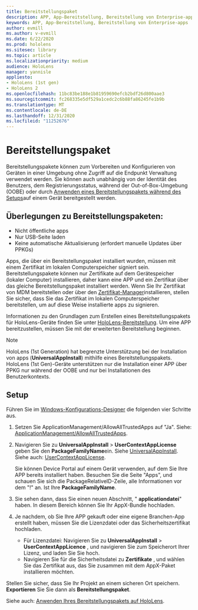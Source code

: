 ```yaml
---
title: Bereitstellungspaket
description: APP, App-Bereitstellung, Bereitstellung von Enterprise-apps
keywords: APP, App-Bereitstellung, Bereitstellung von Enterprise-apps
author: evmill
ms.author: v-evmill
ms.date: 6/22/2020
ms.prod: hololens
ms.sitesec: library
ms.topic: article
ms.localizationpriority: medium
audience: HoloLens
manager: yannisle
appliesto:
- HoloLens (1st gen)
- HoloLens 2
ms.openlocfilehash: 11bc83be188e1b81959690efcb2bdf26d800aae3
ms.sourcegitcommit: fc268335e5df529a1cedc2c6b88fa86245fe1b9b
ms.translationtype: MT
ms.contentlocale: de-DE
ms.lasthandoff: 12/31/2020
ms.locfileid: "11252676"
---
```

# Bereitstellungspaket

Bereitstellungspakete können zum Vorbereiten und Konfigurieren von Geräten in einer Umgebung ohne Zugriff auf die Endpunkt Verwaltung verwendet werden. Sie können auch unabhängig von der Identität des Benutzers, dem Registrierungsstatus, während der Out-of-Box-Umgebung (OOBE) oder durch [Anwenden eines Bereitstellungspakets während des Setups](https://docs.microsoft.com/hololens/hololens-provisioning##apply-a-provisioning-package-to-hololens-during-setup)auf einem Gerät bereitgestellt werden.

## Überlegungen zu Bereitstellungspaketen:

* Nicht öffentliche apps
* Nur USB-Seite laden
* Keine automatische Aktualisierung (erfordert manuelle Updates über PPKGs)

Apps, die über ein Bereitstellungspaket installiert wurden, müssen mit einem Zertifikat im lokalen Computerspeicher signiert sein. Bereitstellungspakete können nur Zertifikate auf dem Gerätespeicher (lokaler Computer) installieren, daher kann eine APP und ein Zertifikat über das gleiche Bereitstellungspaket installiert werden. Wenn Sie Ihr Zertifikat von MDM bereitstellen oder über den [Zertifikat-Manager](certificate-manager.md)installieren, stellen Sie sicher, dass Sie das Zertifikat im lokalen Computerspeicher bereitstellen, um auf diese Weise installierte apps zu signieren.

Informationen zu den Grundlagen zum Erstellen eines Bereitstellungspakets für HoloLens-Geräte finden Sie unter [HoloLens-Bereitstellung](https://docs.microsoft.com/hololens/hololens-provisioning). Um eine APP bereitzustellen, müssen Sie mit der erweiterten Bereitstellung beginnen.

> [!NOTE]
> HoloLens (1st Generation) hat begrenzte Unterstützung bei der Installation von apps (**UniversalAppInstall**) mithilfe eines Bereitstellungspakets. HoloLens (1st Gen)-Geräte unterstützen nur die Installation einer APP über PPKG nur während der OOBE und nur bei Installationen des Benutzerkontexts.

## Setup

Führen Sie im [Windows-Konfigurations-Designer](https://www.microsoft.com/store/productId/9NBLGGH4TX22) die folgenden vier Schritte aus.

1. Setzen Sie ApplicationManagement/AllowAllTrustedApps auf "Ja". Siehe: [ApplicationManagement/AllowAllTrustedApps](https://docs.microsoft.com/windows/client-management/mdm/policy-csp-applicationmanagement#applicationmanagement-allowalltrustedapps).

2. Navigieren Sie zu **UniversalAppInstall**  >  **UserContextAppLicense** geben Sie den **PackageFamilyName**ein. Siehe [UniversalAppInstall](https://docs.microsoft.com/windows/configuration/wcd/wcd-universalappinstall). Siehe auch: [UserContextAppLicense](https://docs.microsoft.com/windows/configuration/wcd/wcd-universalappinstall#usercontextapplicense).

   Sie können Device Portal auf einem Gerät verwenden, auf dem Sie Ihre APP bereits installiert haben. Besuchen Sie die Seite "Apps", und schauen Sie sich die PackageRelativeID-Zeile, alle Informationen vor dem "!" an. Ist Ihre **PackageFamilyName**.

3. Sie sehen dann, dass Sie einen neuen Abschnitt, " **applicationdatei**" haben. In diesem Bereich können Sie Ihr AppX-Bundle hochladen.

4. Je nachdem, ob Sie Ihre APP gekauft oder eine eigene Branchen-App erstellt haben, müssen Sie die Lizenzdatei oder das Sicherheitszertifikat hochladen.

    - Für Lizenzdatei: Navigieren Sie zu **UniversalAppInstall**  >  **UserContextAppLicence** , und navigieren Sie zum Speicherort Ihrer Lizenz, und laden Sie Sie hoch.
    - Navigieren Sie für die Sicherheitsdatei zu **Zertifikate** , und wählen Sie das Zertifikat aus, das Sie zusammen mit dem AppX-Paket installieren möchten.

Stellen Sie sicher, dass Sie Ihr Projekt an einem sicheren Ort speichern. **Exportieren** Sie Sie dann als **Bereitstellungspaket**.  

Siehe auch: [Anwenden Ihres Bereitstellungspakets auf HoloLens](https://docs.microsoft.com/hololens/hololens-provisioning#apply-a-provisioning-package-to-hololens-during-setup).
